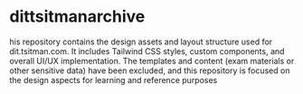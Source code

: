 # dittsitmanarchive
his repository contains the design assets and layout structure used for dit.tsitman.com. It includes Tailwind CSS styles, custom components, and overall UI/UX implementation. The templates and content (exam materials or other sensitive data) have been excluded, and this repository is focused on the design aspects for learning and reference purposes

